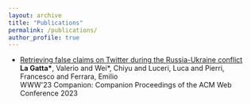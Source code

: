 ```yaml
---
layout: archive
title: "Publications"
permalink: /publications/
author_profile: true
---
```


* [Retrieving false claims on Twitter during the Russia-Ukraine conflict](https://arxiv.org/abs/2301.07966)  
  **La Gatta\***, Valerio and Wei*, Chiyu and Luceri, Luca and Pierri, Francesco and Ferrara, Emilio  
  WWW'23 Companion: Companion Proceedings of the ACM Web Conference 2023